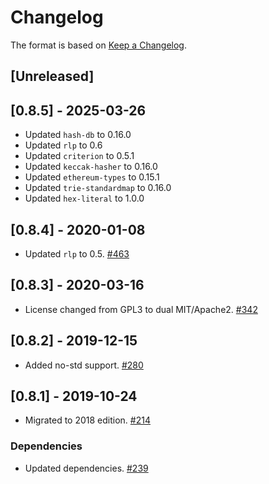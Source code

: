 # Changelog

The format is based on [Keep a Changelog].

[Keep a Changelog]: http://keepachangelog.com/en/1.0.0/

## [Unreleased]

## [0.8.5] - 2025-03-26
- Updated `hash-db` to 0.16.0
- Updated `rlp` to 0.6
- Updated `criterion` to 0.5.1
- Updated `keccak-hasher` to 0.16.0
- Updated `ethereum-types` to 0.15.1
- Updated `trie-standardmap` to 0.16.0
- Updated `hex-literal` to 1.0.0
## [0.8.4] - 2020-01-08
- Updated `rlp` to 0.5. [#463](https://github.com/paritytech/parity-common/pull/463)
## [0.8.3] - 2020-03-16
- License changed from GPL3 to dual MIT/Apache2. [#342](https://github.com/paritytech/parity-common/pull/342)
## [0.8.2] - 2019-12-15
- Added no-std support. [#280](https://github.com/paritytech/parity-common/pull/280)
## [0.8.1] - 2019-10-24
- Migrated to 2018 edition. [#214](https://github.com/paritytech/parity-common/pull/214)
### Dependencies
- Updated dependencies. [#239](https://github.com/paritytech/parity-common/pull/239)
